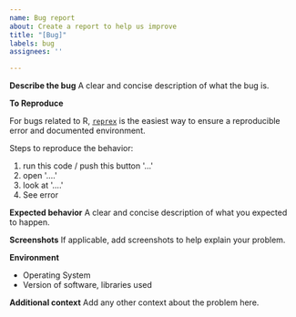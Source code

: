 ```yaml
---
name: Bug report
about: Create a report to help us improve
title: "[Bug]"
labels: bug
assignees: ''

---
```


**Describe the bug**
A clear and concise description of what the bug is.

**To Reproduce**

For bugs related to R, [`reprex`](https://reprex.tidyverse.org/) is the easiest way to ensure a reproducible error and documented environment. 

Steps to reproduce the behavior:
1. run this code / push this button '...'
2. open '....'
3. look at '....'
4. See error

**Expected behavior**
A clear and concise description of what you expected to happen.

**Screenshots**
If applicable, add screenshots to help explain your problem.

**Environment**

- Operating System
- Version of software, libraries used

**Additional context**
Add any other context about the problem here.
